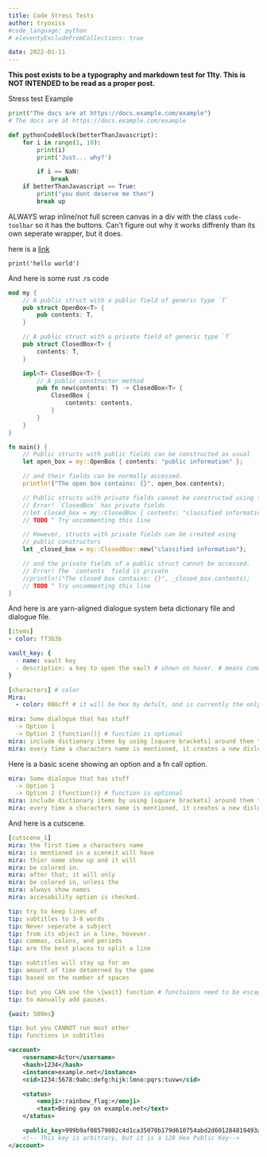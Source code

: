 ```yaml
---
title: Code Stress Tests
author: tryoxiss
#code_language: python
# eleventyExcludeFromCollections: true

date: 2022-01-11
--- 
```


**This post exists to be a typography and markdown test for 11ty. This is NOT INTENDED to be read as a proper post.**

Stress test Example

```python
print("The docs are at https://docs.example.com/example")
# The docs are at https://docs.example.com/example

def pythonCodeBlock(betterThanJavascript): 
    for i in range(1, 10): 
        print(i)
        print('Just... why?')

        if i == NaN: 
            break
    if betterThanJavascript == True: 
        print("you dont deserve me then")
        break up
```

ALWAYS wrap inline/not full screen canvas in a div with the class `code-toolbar` so it has the buttons. Can't figure out why it works diffrenly than its own seperate wrapper, but it does. 

<div class="code-toolbar">
<canvas id="app"></canvas>
</div>

here is a [link](https://example.com)

`print('hello world')`

And here is some rust .rs code

```rust
mod my {
    // A public struct with a public field of generic type `T`
    pub struct OpenBox<T> {
        pub contents: T,
    }

    // A public struct with a private field of generic type `T`
    pub struct ClosedBox<T> {
        contents: T,
    }

    impl<T> ClosedBox<T> {
        // A public constructor method
        pub fn new(contents: T) -> ClosedBox<T> {
            ClosedBox {
                contents: contents,
            }
        }
    }
}

fn main() {
    // Public structs with public fields can be constructed as usual
    let open_box = my::OpenBox { contents: "public information" };

    // and their fields can be normally accessed.
    println!("The open box contains: {}", open_box.contents);

    // Public structs with private fields cannot be constructed using field names.
    // Error! `ClosedBox` has private fields
    //let closed_box = my::ClosedBox { contents: "classified information" };
    // TODO ^ Try uncommenting this line

    // However, structs with private fields can be created using
    // public constructors
    let _closed_box = my::ClosedBox::new("classified information");

    // and the private fields of a public struct cannot be accessed.
    // Error! The `contents` field is private
    //println!("The closed box contains: {}", _closed_box.contents);
    // TODO ^ Try uncommenting this line
}

```

And here is are yarn-aligned dialogue system beta dictionary file and dialogue file. 

```yaml
[items] 
- color: ff3b3b

vault_key: {
  - name: vault key
  - description: a key to open the vault # shown on hover. # means comment. 
}

[characters] # color
Mira: 
  - color: 008cff # it will be hex by defult, and is currently the only supported option.

mira: Some dialogue that has stuff
  -> Option 1
  -> Option 2 {function()} # function is optional
mira: include dictionary items by using [square brackets] around them to make the game know you want the dictionary entry 
mira: every time a characters name is mentioned, it creates a new disloaue box. 
```

Here is a basic scene showing an option and a fn call option. 

```yaml
mira: Some dialogue that has stuff
  -> Option 1
  -> Option 2 {function()} # function is optional
mira: include dictionary items by using [square brackets] around them to make the game know you want the dictionary entry 
mira: every time a characters name is mentioned, it creates a new disloaue box. 
```

And here is a cutscene. 

```yaml
[cutscene_1]
mira: the first time a characters name
mira: is mentioned in a sceneit will have
mira: thier name show up and it will 
mira: be colored in.
mira: after that; it will only
mira: be colored in, unless the 
mira: always show names
mira: accesability option is checked. 

tip: try to keep lines of 
tip: subtitles to 3-8 words
tip: Never seperate a subject
tip: from its object in a line, hovever. 
tip: commas, colons, and periods 
tip: are the best places to split a line

tip: subtitles will stay up for an 
tip: amount of time detemrned by the game
tip: based on the number of spaces

tip: but you CAN use the \{wait} function # functuions need to be escaped witg a \ if you dont want them to run
tip: to manually add pauses. 

{wait: 500ms} 

tip: but you CANNOT run most other 
tip: functions in subtitles
```

```xml
<account>
    <username>Actor</username>
    <hash>1234</hash>
    <instance>example.net</instance>
    <cid>1234:5678:9abc:defg:hijk:lmno:pqrs:tuvw</cid>

    <status>
        <emoji>:rainbow_flag:</emoji>
        <text>Being gay on example.net</text>
    </status>

    <public_key>999b9af08579802c4d1ca35070b179d610754abd2d601284819493a55e9ce760e1bc9b8adc6f9592311546f88f43237c65577ca7db95919945e63bfbb241b7b6</public_key>
    <!-- This key is arbitrary, but it is a 128 Hex Public Key-->
</account>
```
